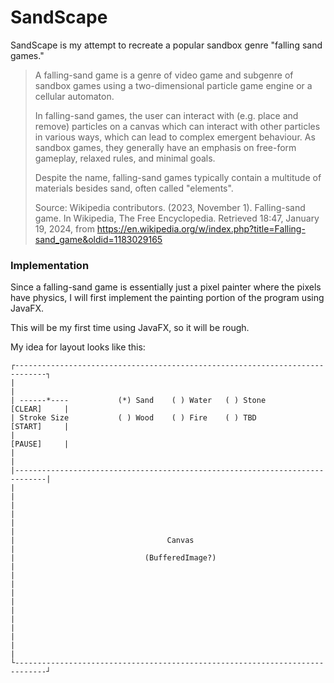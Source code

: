 # SandScape
SandScape is my attempt to recreate a popular sandbox genre "falling sand games."

>A falling-sand game is a genre of video game and subgenre of sandbox games using a two-dimensional particle game engine or a cellular automaton.
>
>In falling-sand games, the user can interact with (e.g. place and remove) particles on a canvas which can interact with other particles in various ways, which can lead to complex emergent behaviour. As sandbox games, they generally have an emphasis on free-form gameplay, relaxed rules, and minimal goals.
>
>Despite the name, falling-sand games typically contain a multitude of materials besides sand, often called "elements".
>
>Source: Wikipedia contributors. (2023, November 1). Falling-sand game. In Wikipedia, The Free Encyclopedia. Retrieved 18:47, January 19, 2024, from https://en.wikipedia.org/w/index.php?title=Falling-sand_game&oldid=1183029165

### Implementation
Since a falling-sand game is essentially just a pixel painter where the pixels have physics, I will first implement the 
painting portion of the program using JavaFX.

This will be my first time using JavaFX, so it will be rough.

My idea for layout looks like this:
```
┌-----------------------------------------------------------------------------┐
|                                                                             |
| ------*----           (*) Sand    ( ) Water   ( ) Stone         [CLEAR]     |
| Stroke Size           ( ) Wood    ( ) Fire    ( ) TBD           [START]     |    
|                                                                 [PAUSE]     |
|                                                                             |
|-----------------------------------------------------------------------------|
|                                                                             |
|                                                                             |
|                                                                             |
|                                  Canvas                                     |
|                             (BufferedImage?)                                |
|                                                                             |
|                                                                             |
|                                                                             |
|                                                                             |
|                                                                             |
└-----------------------------------------------------------------------------┘

```